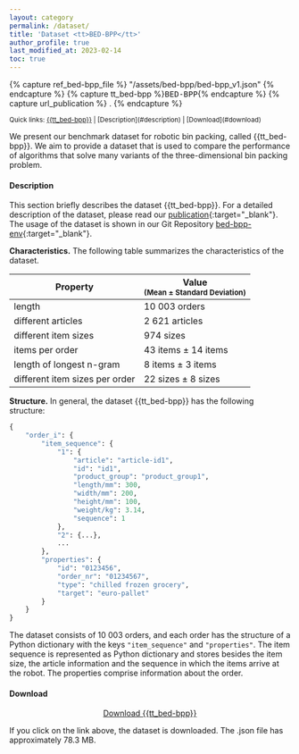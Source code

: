 ```yaml
---
layout: category
permalink: /dataset/
title: 'Dataset <tt>BED-BPP</tt>'
author_profile: true
last_modified_at: 2023-02-14
toc: true
---
```


<!-- Definition of variables -->
{% capture ref_bed-bpp_file %} "/assets/bed-bpp/bed-bpp_v1.json" {% endcapture %}  <!-- use with {{ref_bed-bpp_file}} -->
{% capture tt_bed-bpp %}<tt>BED-BPP</tt>{% endcapture %} <!-- use with {{tt_bed-bpp}} -->
{% capture url_publication %} . {% endcapture %} <!-- use with {{url_publication}} -->

<!-- Quick links -->
<small>
Quick links: <a href={{ref_bed-bpp_file}} download class="fa fa-download"> {{tt_bed-bpp}}</a> | [Description](#description) | [Download](#download)
</small>


<!-- Intro -->
We present our benchmark dataset for robotic bin packing, called {{tt_bed-bpp}}. We aim to provide a dataset that is used to compare the performance of algorithms that solve many variants of the three-dimensional bin packing problem.


<!-- Description -->
#### Description
This section briefly describes the dataset {{tt_bed-bpp}}. For a detailed description of the dataset, please read our [publication]({{url_publication}}){:target="_blank"}. The usage of the dataset is shown in our Git Repository [bed-bpp-env](https://github.com/floriankagerer/bed-bpp-env/){:target="_blank"}.


<!-- Characteristics -->
**Characteristics.** The following table summarizes the characteristics of the dataset. 

| Property | Value <br /> <font size="2">(Mean ± Standard Deviation)</font> |
|----------|----------------------------------------------------------------|
| length                            | 10&nbsp;003 orders                    |
| different articles                | 2&nbsp;621 articles                   |
| different item sizes              | 974 sizes                             |
| items per order                   | 43 items ± 14 items                   |
| length of longest n-gram          | 8 items ± 3 items                     |
| different item sizes per order    | 22 sizes ± 8 sizes                    |

<!-- Structure -->
**Structure.** In general, the dataset {{tt_bed-bpp}} has the following structure:

```python
{
    "order_i": {
        "item_sequence": {
            "1": {
                "article": "article-id1",
                "id": "id1",
                "product_group": "product_group1",
                "length/mm": 300,
                "width/mm": 200,
                "height/mm": 100,
                "weight/kg": 3.14,
                "sequence": 1
            },
            "2": {...},
            ...
        },
        "properties": {
            "id": "0123456",
            "order_nr": "01234567",
            "type": "chilled frozen grocery",
            "target": "euro-pallet"
        }
    }
}
```

The dataset consists of 10&nbsp;003 orders, and each order has the structure of a Python dictionary with the keys `"item_sequence"` and `"properties"`. The item sequence is represented as Python dictionary and stores besides the item size, the article information and the sequence in which the items arrive at the robot. The properties comprise information about the order. 

<!-- Download -->
#### Download
<p style="text-align:center">
<a href={{ref_bed-bpp_file}} download class="fa fa-download"> Download {{tt_bed-bpp}}</a>
</p>
If you click on the link above, the dataset is downloaded. The .json file has approximately 78.3&nbsp;MB.

